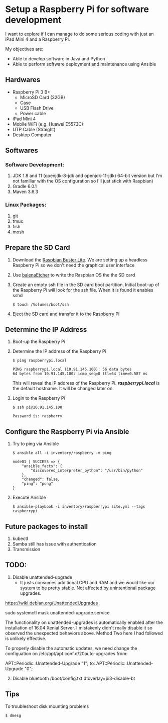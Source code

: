 # Setup a Raspberry Pi for software development

I want to explore if I can manage to do some serious coding with just an
    iPad Mini 4 and a Raspberry Pi.

My objectives are:
* Able to develop software in Java and Python
* Able to perform software deployment and maintenance using Ansible

## Hardwares

* Raspberry Pi 3 B+
    * MicroSD Card (32GB)
    * Case
    * USB Flash Drive
    * Power cable
* iPad Mini 4
* Mobile WiFi (e.g. Huawei E5573C)
* UTP Cable (Straight)
* Desktop Computer

## Softwares

### Software Development:

1. JDK 1.8 and 11 (openjdk-8-jdk and openjdk-11-jdk)
    64-bit version but I'm not familiar with the OS configuration so I'll just
    stick with Raspbian)
2. Gradle 6.0.1
3. Maven 3.6.3

### Linux Packages:
1. git
2. tmux
3. fish
4. mosh


## Prepare the SD Card

1. Download the [Raspbian Buster Lite](bit.ly/2Q44fuo). We are setting up a
    headless Raspberry Pi so we don't need the graphical user interface
2. Use [balenaEtcher](https://www.balena.io/etcher/) to write the
    Raspbian OS the the SD card
3. Create an empty ssh file in the SD card boot partition. Initial boot-up
    of the Raspberry Pi will look for the ssh file. When it is found it
    enables sshd

    ```
   $ touch /Volumes/boot/ssh
    ```

4. Eject the SD card and transfer it to the Raspberry Pi


## Determine the IP Address

1. Boot-up the Raspberry Pi
2. Determine the IP address of the Raspberry Pi

    ```
    $ ping raspberrypi.local

    PING raspberrypi.local (10.91.145.100): 56 data bytes
    64 bytes from 10.91.145.100: icmp_seq=0 ttl=64 time=0.587 ms
    ```

    This will reveal the IP address of the Raspberry Pi.
    ***raspberrypi.local*** is the default hostname. It will be changed later on.

3. Login to the Raspberry Pi

    ```
   $ ssh pi@10.91.145.100
   
   Password is: raspberry
    ```


## Configure the Raspberry Pi via Ansible

1. Try to ping via Ansible

    ```
   $ ansible all -i inventory/raspberry -m ping

    node01 | SUCCESS => {
        "ansible_facts": {
            "discovered_interpreter_python": "/usr/bin/python"
        },
        "changed": false,
        "ping": "pong"
    }
    ```

2. Execute Ansible

    ```
    $ ansible-playbook -i inventory/raspberrypi site.yml --tags raspberrypi
    ```


## Future packages to install
1. kubectl
2. Samba still has issue with authentication
3. Transmission

## TODO:
1. Disable unattended-upgrade
    - It justs consumes additional CPU and RAM and we would like our system to be pretty stable.
      Not affected by unintentional package upgrades.

https://wiki.debian.org/UnattendedUpgrades

sudo systemctl mask unattended-upgrade.service

The functionality on unattended-upgrades is automatically enabled after the installation of 16.04 Xenial Server. I mistakenly didn't really disable it so observed the unexpected behaviors above. Method Two here I had followed is unlikely effective.

To properly disable the automatic updates, we need change the configuation on /etc/apt/apt.conf.d/20auto-upgrades from:

APT::Periodic::Unattended-Upgrade "1";
to:
APT::Periodic::Unattended-Upgrade "0"; 


2. Disable bluetooth
/boot/config.txt
dtoverlay=pi3-disable-bt

## Tips

To troubleshoot disk mounting problems

```
$ dmesg
```

